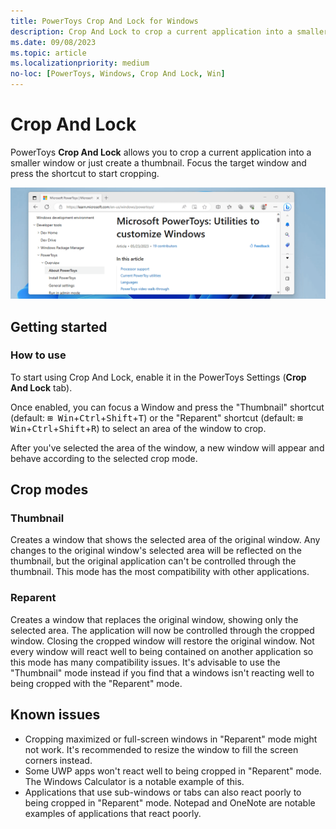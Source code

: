 ```yaml
---
title: PowerToys Crop And Lock for Windows
description: Crop And Lock to crop a current application into a smaller window or just create a thumbnail.
ms.date: 09/08/2023
ms.topic: article
ms.localizationpriority: medium
no-loc: [PowerToys, Windows, Crop And Lock, Win]
---
```


# Crop And Lock

PowerToys **Crop And Lock** allows you to crop a current application into a smaller window or just create a thumbnail. Focus the target window and press the shortcut to start cropping.</value>

![Crop And Lock screenshot.](../images/powertoys-crop-and-lock.gif)

## Getting started

### How to use

To start using Crop And Lock, enable it in the PowerToys Settings (**Crop And Lock** tab).

Once enabled, you can focus a Window and press the "Thumbnail" shortcut (default: <kbd>⊞ Win</kbd>+<kbd>Ctrl</kbd>+<kbd>Shift</kbd>+<kbd>T</kbd>) or the "Reparent" shortcut (default: <kbd>⊞ Win</kbd>+<kbd>Ctrl</kbd>+<kbd>Shift</kbd>+<kbd>R</kbd>) to select an area of the window to crop.

After you've selected the area of the window, a new window will appear and behave according to the selected crop mode.

## Crop modes

### Thumbnail

Creates a window that shows the selected area of the original window. Any changes to the original window's selected area will be reflected on the thumbnail, but the original application can't be controlled through the thumbnail. This mode has the most compatibility with other applications.

### Reparent

Creates a window that replaces the original window, showing only the selected area. The application will now be controlled through the cropped window. Closing the cropped window will restore the original window. Not every window will react well to being contained on another application so this mode has many compatibility issues. It's advisable to use the "Thumbnail" mode instead if you find that a windows isn't reacting well to being cropped with the "Reparent" mode.

## Known issues

- Cropping maximized or full-screen windows in "Reparent" mode might not work. It's recommended to resize the window to fill the screen corners instead.
- Some UWP apps won't react well to being cropped in "Reparent" mode. The Windows Calculator is a notable example of this.
- Applications that use sub-windows or tabs can also react poorly to being cropped in "Reparent" mode. Notepad and OneNote are notable examples of applications that react poorly.
